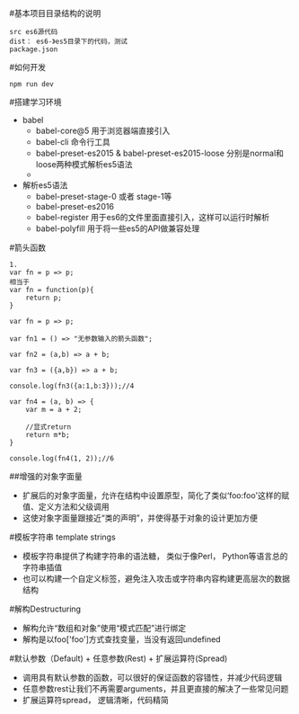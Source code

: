 #基本项目目录结构的说明
```
src es6源代码
dist： es6-》es5目录下的代码，测试
package.json

```

#如何开发
```
npm run dev

```

#搭建学习环境
- babel
    - babel-core@5 用于浏览器端直接引入
    - babel-cli 命令行工具
    - babel-preset-es2015 & babel-preset-es2015-loose  分别是normal和loose两种模式解析es5语法
    - 
- 解析es5语法
  - babel-preset-stage-0 或者 stage-1等
  - babel-preset-es2016
  - babel-register 用于es6的文件里面直接引入，这样可以运行时解析
  - babel-polyfill 用于将一些es5的API做兼容处理
  
#箭头函数
```
1. 
var fn = p => p;
相当于
var fn = function(p){
    return p;
}
```
```
var fn = p => p;

var fn1 = () => "无参数输入的箭头函数";

var fn2 = (a,b) => a + b;

var fn3 = ({a,b}) => a + b;

console.log(fn3({a:1,b:3}));//4

var fn4 = (a, b) => {
    var m = a + 2;

    //显式return
    return m*b;
}

console.log(fn4(1, 2));//6

```
  ##增强的对象字面量
  - 扩展后的对象字面量，允许在结构中设置原型，简化了类似‘foo:foo'这样的赋值、定义方法和父级调用
  - 这使对象字面量跟接近“类的声明”，并使得基于对象的设计更加方便
  
#模板字符串 template strings
- 模板字符串提供了构建字符串的语法糖， 类似于像Perl， Python等语言总的字符串插值
- 也可以构建一个自定义标签，避免注入攻击或字符串内容构建更高层次的数据结构

#解构Destructuring
- 解构允许“数组和对象”使用“模式匹配”进行绑定
- 解构是以foo['foo']方式查找变量，当没有返回undefined

#默认参数（Default) + 任意参数(Rest) + 扩展运算符(Spread)
- 调用具有默认参数的函数，可以很好的保证函数的容错性，并减少代码逻辑
- 任意参数rest让我们不再需要arguments，并且更直接的解决了一些常见问题
- 扩展运算符spread， 逻辑清晰，代码精简
